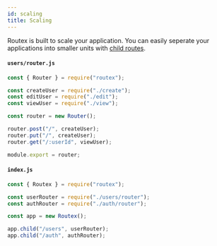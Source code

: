 ```yaml
---
id: scaling
title: Scaling
---
```


Routex is built to scale your application. You can easily seperate your applications into smaller units with [child routes](./child-routers.md).

#### `users/router.js`

```js
const { Router } = require("routex");

const createUser = require("./create");
const editUser = require("./edit");
const viewUser = require("./view");

const router = new Router();

router.post("/", createUser);
router.put("/", createUser);
router.get("/:userId", viewUser);

module.export = router;
```

#### `index.js`

```js
const { Routex } = require("routex");

const userRouter = require("./users/router");
const authRouter = require("./auth/router");

const app = new Routex();

app.child("/users", userRouter);
app.child("/auth", authRouter);
```
